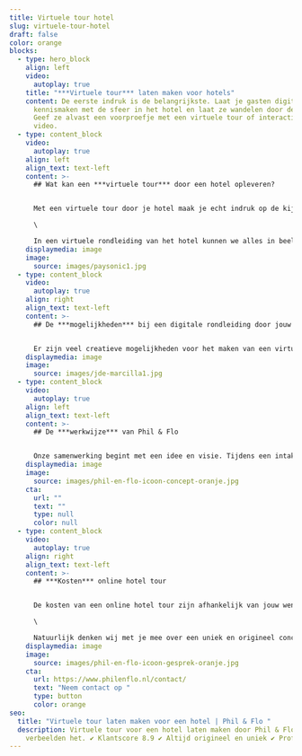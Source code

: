 ```yaml
---
title: Virtuele tour hotel
slug: virtuele-tour-hotel
draft: false
color: orange
blocks:
  - type: hero_block
    align: left
    video:
      autoplay: true
    title: "***Virtuele tour*** laten maken voor hotels"
    content: De eerste indruk is de belangrijkste. Laat je gasten digitaal
      kennismaken met de sfeer in het hotel en laat ze wandelen door de ruimtes.
      Geef ze alvast een voorproefje met een virtuele tour of interactieve
      video.
  - type: content_block
    video:
      autoplay: true
    align: left
    align_text: text-left
    content: >-
      ## Wat kan een ***virtuele tour*** door een hotel opleveren?


      Met een virtuele tour door je hotel maak je echt indruk op de kijker. Een mens onthoudt dat wat hij ervaart gemiddeld 75% meer, dan dat wat hij hoort of leest. Je biedt de kijkers een levensechte ervaring van alle faciliteiten en laat ze alvast sfeer proeven. \

      \

      In een virtuele rondleiding van het hotel kunnen we alles in beeld brengen. De ruimtes binnen, het terras buiten, de vergaderzalen, sport- en wellnessruimtes, het [restaurant](https://www.philenflo.nl/virtuele-tour-restaurant/) en natuurlijk de hotelkamers. Laat ze ontdekken welke services het hotel te bieden heeft.
    displaymedia: image
    image:
      source: images/paysonic1.jpg
  - type: content_block
    video:
      autoplay: true
    align: right
    align_text: text-left
    content: >-
      ## De ***mogelijkheden*** bij een digitale rondleiding door jouw hotel


      Er zijn veel creatieve mogelijkheden voor het maken van een virtuele tour. Een virtuele rondleiding is mogelijk in [VR](https://www.philenflo.nl/oplossingen/virtual-reality/), [360 graden](https://www.philenflo.nl/360-graden-video-laten-maken/) of [interactieve video](https://www.philenflo.nl/oplossingen/interactieve-video/). Jij bepaalt welke faciliteiten van het hotel in beeld worden gebracht. De kijker bepaald hoe hij hierin wil navigeren. Phil & Flo is specialist in het maken van [virtuele tours](https://www.philenflo.nl/virtuele-tour/), wij helpen je graag met het onderzoeken van de mogelijkheden voor jouw hotel.
    displaymedia: image
    image:
      source: images/jde-marcilla1.jpg
  - type: content_block
    video:
      autoplay: true
    align: left
    align_text: text-left
    content: >-
      ## De ***werkwijze*** van Phil & Flo


      Onze samenwerking begint met een idee en visie. Tijdens een intake gesprek bespreken we alle ideeën, wensen en doelen. Daarna werken we aan een technisch kader om tot de uiteindelijke opdracht te komen. Als de opdracht duidelijk is, maak je kennis met een van onze creative producers, die je door het proces begeleidt. Dit begint met een creatieve sessie waarin wordt bepaald hoe de kaders voor de virtual hotel tour worden ingekleurd. Wat en wie gaan we filmen? Kiezen we voor interviews of een [voice-over](https://www.philenflo.nl/kennisbank/wat-is-een-voice-over/)? Alles wordt verzameld in een wireframe, waarin alle onderdelen van de interactieve tour aan elkaar worden verbonden. Op basis van het wireframe maakt de creative producer afspraken over de benodigde mensen en locaties en wordt alles vastgelegd in een draaiboek.
    displaymedia: image
    image:
      source: images/phil-en-flo-icoon-concept-oranje.jpg
    cta:
      url: ""
      text: ""
      type: null
      color: null
  - type: content_block
    video:
      autoplay: true
    align: right
    align_text: text-left
    content: >-
      ## ***Kosten*** online hotel tour


      De kosten van een online hotel tour zijn afhankelijk van jouw wensen en eisen. Phil & Flo stelt een offerte op maat op, er is geen vast bedrag. Een persoonlijke offerte is de enige manier om je concreet inzicht te bieden in de kosten. Er zijn namelijk veel factoren die invloed hebben op de prijs. We werken met eerlijke tarieven en zijn volledig transparant.\

      \

      Natuurlijk denken wij met je mee over een uniek en origineel concept. Zodat het voldoet aan jouw wensen en eisen. Onze expertise wordt ingezet voor het beste concept. Wil je meer weten? Neem dan contact op! De offerte is volledig vrijblijvend.
    displaymedia: image
    image:
      source: images/phil-en-flo-icoon-gesprek-oranje.jpg
    cta:
      url: https://www.philenflo.nl/contact/
      text: "Neem contact op "
      type: button
      color: orange
seo:
  title: "Virtuele tour laten maken voor een hotel | Phil & Flo "
  description: Virtuele tour voor een hotel laten maken door Phil & Flo. Wij
    verbeelden het. ✔ Klantscore 8.9 ✔ Altijd origineel en uniek ✔ Professioneel
---
```


